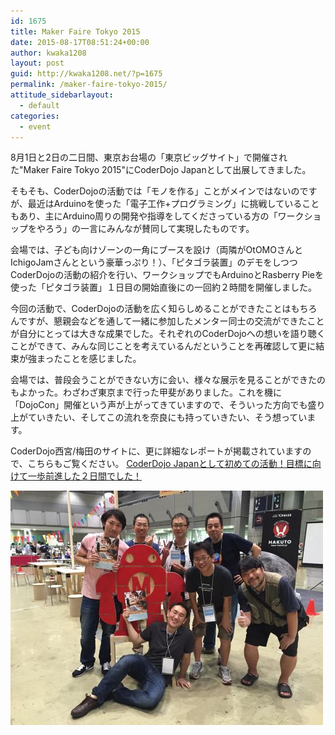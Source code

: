 ```yaml
---
id: 1675
title: Maker Faire Tokyo 2015
date: 2015-08-17T08:51:24+00:00
author: kwaka1208
layout: post
guid: http://kwaka1208.net/?p=1675
permalink: /maker-faire-tokyo-2015/
attitude_sidebarlayout:
  - default
categories:
  - event
---
```

8月1日と2日の二日間、東京お台場の「東京ビッグサイト」で開催された"Maker Faire Tokyo 2015"にCoderDojo Japanとして出展してきました。

そもそも、CoderDojoの活動では「モノを作る」ことがメインではないのですが、最近はArduinoを使った「電子工作+プログラミング」に挑戦していることもあり、主にArduino周りの開発や指導をしてくださっている方の「ワークショップをやろう」の一言にみんなが賛同して実現したものです。

会場では、子ども向けゾーンの一角にブースを設け（両隣がOtOMOさんとIchigoJamさんとという豪華っぷり！）、「ピタゴラ装置」のデモをしつつCoderDojoの活動の紹介を行い、ワークショップでもArduinoとRasberry Pieを使った「ピタゴラ装置」１日目の開始直後にの一回約２時間を開催しました。

今回の活動で、CoderDojoの活動を広く知らしめることができたことはもちろんですが、懇親会などを通して一緒に参加したメンター同士の交流ができたことが自分にとっては大きな成果でした。それぞれのCoderDojoへの想いを語り聴くことができて、みんな同じことを考えているんだということを再確認して更に結束が強まったことを感じました。

会場では、普段会うことができない方に会い、様々な展示を見ることができたのもよかった。わざわざ東京まで行った甲斐がありました。これを機に「DojoCon」開催という声が上がってきていますので、そういった方向でも盛り上がていきたい、そしてこの流れを奈良にも持っていきたい、そう想っています。

CoderDojo西宮/梅田のサイトに、更に詳細なレポートが掲載されていますので、こちらもご覧ください。
[CoderDojo Japanとして初めての活動！目標に向けて一歩前進した２日間でした！](http://coderdojo-nishinomiya.info/archives/2812)

<img src="/assets/images/2015/08/IMG_1312.jpg" alt="Maker Faire Tokyo 2015" width="500" height="375" class="alignnone size-full wp-image-1678" />
